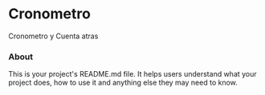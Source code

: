 Cronometro
==========

Cronometro y Cuenta atras

### About

This is your project's README.md file. It helps users understand what your
project does, how to use it and anything else they may need to know.